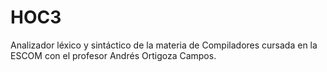 # HOC3
Analizador léxico y sintáctico de la materia de Compiladores cursada en la ESCOM con el profesor Andrés Ortigoza Campos.
